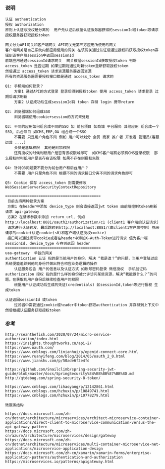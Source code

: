 ### 说明
    认证 authentication
    授权 authorization
    原则上认证与授权是分离的  用户先认证后根据认证服务器获得的sessionId或token取请求授权服务器获取授权token
    
    网关分为API网关和客户端网关 API网关是第三方应用所使用的网关
    客户端网关是自己系统内部应用使用的网关 在该网关通过认证后通过授权码获取授权token存储到该客户端session中返回sessionId 
    前端应用通过sessionId请求网关  网关根据sessionId获取授权token 判断 access_token 是否过期 如果过期则通过刷新token重新获取授权token
    然后通过 access_token 请求资源服务器返回资源
    所有的资源服务器需要授权接口都是通过 access_token 请求的
    
    Q1: 手机端如何登录？  
        方案1 通过API的方式登录 登录后得到授权token 使用 access_token 请求登录 过期后请求刷新
        方案2 认证成功后生成sessionId将 token 存储 login 携带return 
        
    Q2: 浏览器端如何组成SSO
        浏览器端使用cookie+session的方式来处理 
    
    Q3: 不同的应用如何组合成不同的SSO 如 前台项目 如商城 平台服务 其他应用 组合成一个SSO, 后台项目 如CMS,ERP,OA 组合成一个SSO
        不需要 只是用户角色不同 例如 用户可以划分 会员 商家 推广者 开发者 管理员(客服 运营 ....)
        会员是基础权限  其他是附加权限
        还有授权的时候判断用户是否有该权限域即可  如CMS客户端有必须有CMS登录权限  那么授权时判断用户是否存在该权限 如果不存在则授权失败
        
    Q4: 针对Q3问题要不要分为前台用户和后台用户？
        不需要 用户只是角色不同 根据不同的请求接口分离不同的请求角色即可
        
    Q5: Cookie 保存 access_token 则需要修改 WebSessionServerSecurityContextRepository 
    
    ===========================================
     目前支持两种登录方案  
     方案1 在header中添加 device_type 则会直接返回jwt token 由前端控制token刷新 请求 api-gateway 
     方案2 在请求参数中添加 return_url, 例如 http://localhost:8081/oauth2/authorization/c1 (client1 客户端的认证请求) 
     请求进行认证转发，最后跳转到http://localhost:8081/(由client1客户端控制) 携带请求的cookie(认证cookie(s0)和客户端认证授权cookie)
     接口可以通过携带cookie或者在header中添加X-Auth-Token进行请求 值为客户端 sessionId, device_type 存在则返回 header
    ===========================================
    uaa-gateway  单独的网关
    authentication 认证 指的是当前用户的身份，解决 “我是谁？”的问题，当用户登陆过后系统便能追踪到他的身份并做出符合相应业务逻辑的操作 
        认证服务包含 用户的信息以及认证方式 如账号密码登录 微信授权  手机验证码 
    authorization 授权 指的是什么样的身份被允许访问某些资源，解决“我能做什么？”的问题，在获取到用户身份后继续检查用户的权限
        根据用户认证成功后生成的凭证(credentials) 如sessionId,token等进行授权 生成token
        
    认证返回sessionId 或token
        过滤器中需要通过cookie或header中token获取authentication 并存储到上下文中
    然后根据认证服务获取授权token

### 参考
    http://seanthefish.com/2020/07/24/micro-service-authorization/index.html
    https://insights.thoughtworks.cn/api-2/
    https://www.oauth.com/
    https://www.cnblogs.com/linianhui/p/openid-connect-core.html
    https://www.ruanyifeng.com/blog/2014/05/oauth_2_0.html
    https://www.jianshu.com/p/50ade6f2e4fd
    
    https://github.com/Snailclimb/spring-security-jwt-guide/blob/master/docs/SpringSecurity%E4%BB%8B%E7%BB%8D.md
    http://qtdebug.com/spring-security-8-token/
    
    https://www.cnblogs.com/lihaoyang/p/12142861.html
    https://www.cnblogs.com/hzhuxin/p/10849741.html
    https://www.cnblogs.com/hzhuxin/p/10778279.html
    
    微服务结构

    https://docs.microsoft.com/zh-cn/dotnet/architecture/microservices/architect-microservice-container-applications/direct-client-to-microservice-communication-versus-the-api-gateway-pattern
    https://docs.microsoft.com/zh-cn/azure/architecture/microservices/design/gateway
    https://docs.microsoft.com/zh-cn/dotnet/architecture/microservices/multi-container-microservice-net-applications/microservice-application-design
    https://docs.microsoft.com/zh-cn/xamarin/xamarin-forms/enterprise-application-patterns/authentication-and-authorization
    https://microservices.io/patterns/apigateway.html
